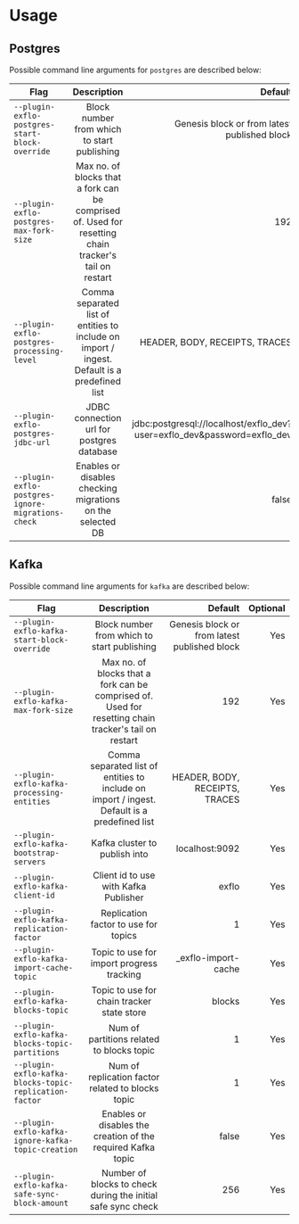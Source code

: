 # Usage

## Postgres

Possible command line arguments for `postgres` are described below:

| Flag                                              | Description                                                                                           | Default                                                                 | Optional |
| ------------------------------------------------- | :---------------------------------------------------------------------------------------------------: | ----------------------------------------------------------------------: | -------: |
| `--plugin-exflo-postgres-start-block-override`    | Block number from which to start publishing                                                           | Genesis block or from latest published block                            | Yes      |
| `--plugin-exflo-postgres-max-fork-size`           | Max no. of blocks that a fork can be comprised of. Used for resetting chain tracker's tail on restart | 192                                                                     | Yes      |
| `--plugin-exflo-postgres-processing-level`        | Comma separated list of entities to include on import / ingest. Default is a predefined list          | HEADER, BODY, RECEIPTS, TRACES                                          | Yes      |
| `--plugin-exflo-postgres-jdbc-url`                | JDBC connection url for postgres database                                                             | jdbc:postgresql://localhost/exflo_dev?user=exflo_dev&password=exflo_dev | Yes      |
| `--plugin-exflo-postgres-ignore-migrations-check` | Enables or disables checking migrations on the selected DB                                            | false                                                                   | Yes      |

## Kafka

Possible command line arguments for `kafka` are described below:

| Flag                                                   | Description                                                                                           | Default                                      | Optional |
| ------------------------------------------------------ | :---------------------------------------------------------------------------------------------------: | -------------------------------------------: | -------: |
| `--plugin-exflo-kafka-start-block-override`            | Block number from which to start publishing                                                           | Genesis block or from latest published block | Yes      |
| `--plugin-exflo-kafka-max-fork-size`                   | Max no. of blocks that a fork can be comprised of. Used for resetting chain tracker's tail on restart | 192                                          | Yes      |
| `--plugin-exflo-kafka-processing-entities`             | Comma separated list of entities to include on import / ingest. Default is a predefined list          | HEADER, BODY, RECEIPTS, TRACES               | Yes      |
| `--plugin-exflo-kafka-bootstrap-servers`               | Kafka cluster to publish into                                                                         | localhost:9092                               | Yes      |
| `--plugin-exflo-kafka-client-id`                       | Client id to use with Kafka Publisher                                                                 | exflo                                        | Yes      |
| `--plugin-exflo-kafka-replication-factor`              | Replication factor to use for topics                                                                  | 1                                            | Yes      |
| `--plugin-exflo-kafka-import-cache-topic`              | Topic to use for import progress tracking                                                             | \_exflo-import-cache                         | Yes      |
| `--plugin-exflo-kafka-blocks-topic`                    | Topic to use for chain tracker state store                                                            | blocks                                       | Yes      |
| `--plugin-exflo-kafka-blocks-topic-partitions`         | Num of partitions related to blocks topic                                                             | 1                                            | Yes      |
| `--plugin-exflo-kafka-blocks-topic-replication-factor` | Num of replication factor related to blocks topic                                                     | 1                                            | Yes      |
| `--plugin-exflo-kafka-ignore-kafka-topic-creation`     | Enables or disables the creation of the required Kafka topic                                          | false                                        | Yes      |
| `--plugin-exflo-kafka-safe-sync-block-amount`          | Number of blocks to check during the initial safe sync check                                          | 256                                          | Yes      |

